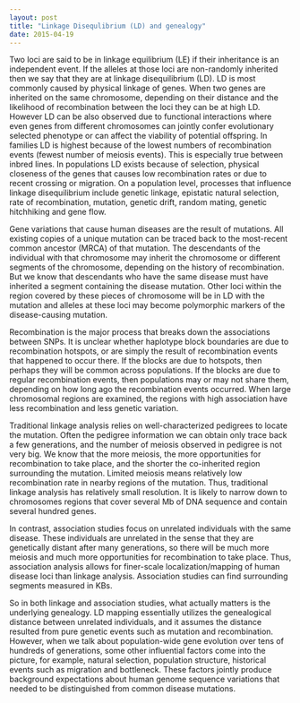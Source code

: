 ```yaml
---
layout: post
title: "Linkage Disequlibrium (LD) and genealogy"
date: 2015-04-19
---
```

Two loci are said to be in linkage equilibrium (LE) if their inheritance is an independent event. If the alleles at those loci are non-randomly inherited then we say that they are at linkage disequilibrium (LD). LD is most commonly caused by physical linkage of genes. When two genes are inherited on the same chromosome, depending on their distance and the likelihood of recombination between the loci they can be at high LD. However LD can be also observed due to functional interactions where even genes from different chromosomes can jointly confer evolutionary selected phenotype or can affect the viability of potential offspring. In families LD is highest because of the lowest numbers of recombination events (fewest number of meiosis events). This is especially true between inbred lines. In populations LD exists because of selection, physical closeness of the genes that causes low recombination rates or due to recent crossing or migration. On a population level, processes that influence linkage disequilibrium include genetic linkage, epistatic natural selection, rate of recombination, mutation, genetic drift, random mating, genetic hitchhiking and gene flow.

Gene variations that cause human diseases are the result of mutations. All existing copies of a unique mutation can be traced back to the most-recent common ancestor (MRCA) of that mutation. The descendants of the individual with that chromosome may inherit the chromosome or different segments of the chromosome, depending on the history of recombination. But we know that descendants who have the same disease must have inherited a segment containing the disease mutation. Other loci within the region covered by these pieces of chromosome will be in LD with the mutation and alleles at these loci may become polymorphic markers of the disease-causing mutation.

Recombination is the major process that breaks down the associations between SNPs. It is unclear whether haplotype block boundaries are due to recombination hotspots, or are simply the result of recombination events that happened to occur there. If the blocks are due to hotspots, then perhaps they will be common across populations. If the blocks are due to regular recombination events, then populations may or may not share them, depending on how long ago the recombination events occurred. When large chromosomal regions are examined, the regions with high association have less recombination and less genetic variation. 

Traditional linkage analysis relies on well-characterized pedigrees to locate the mutation. Often the pedigree information we can obtain only trace back a few generations, and the number of meiosis observed in pedigree is not very big. We know that the more meiosis, the more opportunities for recombination to take place, and the shorter the co-inherited region surrounding the mutation. Limited meiosis means relatively low recombination rate in nearby regions of the mutation. Thus, traditional linkage analysis has relatively small resolution. It is likely to narrow down to chromosomes regions that cover several Mb of DNA sequence and contain several hundred genes. 

In contrast, association studies focus on unrelated individuals with the same disease. These individuals are unrelated in the sense that they are genetically distant after many generations, so there will be much more meiosis and much more opportunities for recombination to take place. Thus, association analysis allows for finer-scale localization/mapping of human disease loci than linkage analysis. Association studies can find surrounding segments measured in KBs.

So in both linkage and association studies, what actually matters is the underlying genealogy. LD mapping essentially utilizes the genealogical distance between unrelated individuals, and it assumes the distance resulted from pure genetic events such as mutation and recombination. However, when we talk about population-wide gene evolution over tens of hundreds of generations, some other influential factors come into the picture, for example, natural selection, population structure, historical events such as migration and bottleneck. These factors jointly produce background expectations about human genome sequence variations that needed to be distinguished from common disease mutations.
